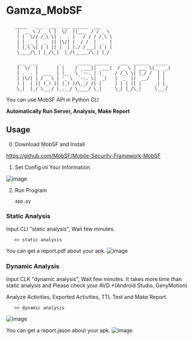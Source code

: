# Gamza_MobSF

       _____   ___  ___  ___ ______  ___  
        |  __ \ / _ \ |  \/  ||___  / / _ \ 
        | |  \// /_\ \| .  . |   / / / /_\ \
        | | __ |  _  || |\/| |  / /  |  _  |
        | |_\ \| | | || |  | |./ /___| | | |
        \____/\_| |_/\_|  |_/\_____/\_| |_/
                                    
        ___  ___        _      _____ ______    ___  ______  _____ 
        |  \/  |       | |    /  ___||  ___|  / _ \ | ___ \|_   _|
        | .  . |  ___  | |__  \ `--. | |_    / /_\ \| |_/ /  | |  
        | |\/| | / _ \ | '_ \  `--. \|  _|   |  _  ||  __/   | |  
        | |  | || (_) || |_) |/\__/ /| |     | | | || |     _| |_ 
        \_|  |_/ \___/ |_.__/ \____/ \_|     \_| |_/\_|     \___/ 


You can use MobSF API in Python CLI

**Automatically Run Server, Analysis, Make Report**

## Usage
0. Download MobSF and Install

https://github.com/MobSF/Mobile-Security-Framework-MobSF

1. Set Config.ini Your Information
   
  ![image](https://github.com/no-1-of-gamza/Gamza_MobSF/assets/68416184/4a7c0169-2f0b-4b5d-b60c-d2dee73f3ff5)


2. Run Program

       app.py

### Static Analysis

Input CLI "static analysis", Wait few minutes.

       >> static analysis

You can get a report.pdf about your apk.
![image](https://github.com/no-1-of-gamza/Gamza_MobSF/assets/68416184/1a2c1c62-4959-488e-9101-4ae26a10bd15)

### Dynamic Analysis

Input CLK "dynamic analysis", Wait few minutes.
It takes more time than static analysis and Please check your AVD *(Android Studio, GenyMotion)

Analyze Activities, Exported Activities, TTL Test and Make Report.

       >> dynamic analysis
![image](https://github.com/no-1-of-gamza/Gamza_MobSF/assets/68416184/ca164902-e08e-4891-8adc-a3aaecedeb70)

You can get a report.jason about your apk.
![image](https://github.com/no-1-of-gamza/Gamza_MobSF/assets/68416184/6e032a2d-602c-41c4-b139-fea161f62883)

